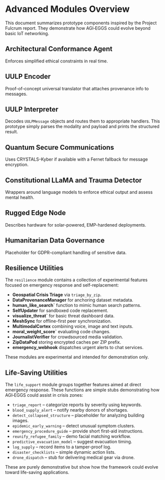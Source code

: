 # Advanced Modules Overview

This document summarizes prototype components inspired by the Project Fulcrum report.
They demonstrate how AGI‑EGGS could evolve beyond basic IoT networking.

## Architectural Conformance Agent
Enforces simplified ethical constraints in real time.

## UULP Encoder
Proof-of-concept universal translator that attaches provenance info to messages.

## UULP Interpreter
Decodes `UULPMessage` objects and routes them to appropriate handlers. This
prototype simply parses the modality and payload and prints the structured
result.

## Quantum Secure Communications
Uses CRYSTALS-Kyber if available with a Fernet fallback for message encryption.

## Constitutional LLaMA and Trauma Detector
Wrappers around language models to enforce ethical output and assess mental health.

## Rugged Edge Node
Describes hardware for solar-powered, EMP-hardened deployments.

## Humanitarian Data Governance
Placeholder for GDPR-compliant handling of sensitive data.

## Resilience Utilities
The `resilience` module contains a collection of experimental features focused on
emergency response and self-replacement:

- **Geospatial Crisis Triage** via `triage_by_zip`.
- **DataProvenanceManager** for anchoring dataset metadata.
- **human_like_search`** function to mimic human search patterns.
- **SelfUpdater** for sandboxed code replacement.
- **visualize_threat`** for basic threat dashboard data.
- **MeshSync** for offline-first peer synchronization.
- **MultimodalCortex** combining voice, image and text inputs.
- **moral_weight_score`** evaluating code changes.
- **JournalistVerifier** for crowdsourced media validation.
- **ZipDataPod** storing encrypted caches per ZIP prefix.
- **emergency_webhook** dispatches urgent alerts to chat services.

These modules are experimental and intended for demonstration only.

## Life-Saving Utilities
The `life_support` module groups together features aimed at direct emergency response. These functions are simple stubs demonstrating how AGI‑EGGS could assist in crisis zones:

- `triage_report` – categorize reports by severity using keywords.
- `blood_supply_alert` – notify nearby donors of shortages.
- `detect_collapsed_structure` – placeholder for analyzing building images.
- `epidemic_early_warning` – detect unusual symptom clusters.
- `emergency_procedure_guide` – provide short first-aid instructions.
- `reunify_refugee_family` – demo facial matching workflow.
- `predictive_evacuation_model` – suggest evacuation timing.
- `log_supply` – record items to a tamper-proof log.
- `disaster_checklists` – simple dynamic action lists.
- `drone_dispatch` – stub for delivering medical gear via drone.

These are purely demonstrative but show how the framework could evolve toward life-saving applications.
